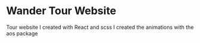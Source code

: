 # Wander Tour Website

Tour website I created with React and scss
I created the animations with the aos package

